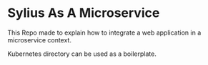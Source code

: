 # Sylius As A Microservice

This Repo made to explain how to integrate a web application in a microservice context.

Kubernetes directory can be used as a boilerplate. 

